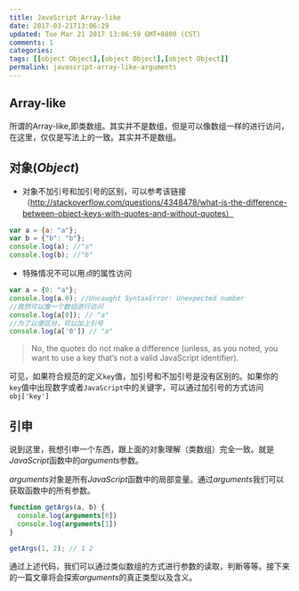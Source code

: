 ```yaml
---
title: JavaScript Array-like
date: 2017-03-21T13:06:29
updated: Tue Mar 21 2017 13:06:59 GMT+0800 (CST)
comments: 1
categories:
tags: [[object Object],[object Object],[object Object]]
permalink: javascript-array-like-arguments
---
```


## Array-like

所谓的Array-like,即类数组。其实并不是数组，但是可以像数组一样的进行访问，在这里，仅仅是写法上的一致。其实并不是数组。

<!--more-->
## 对象(*Object*)

- 对象不加引号和加引号的区别，可以参考该链接（http://stackoverflow.com/questions/4348478/what-is-the-difference-between-object-keys-with-quotes-and-without-quotes）

```js
var a = {a: "a"};
var b = {"b": "b"};
console.log(a); //"a"
console.log(b); //"b"
```

- 特殊情况不可以用*点*的属性访问

```js
var a = {0: "a"};
console.log(a.0); //Uncaught SyntaxError: Unexpected number
//竟然可以像一个数组进行访问
console.log(a[0]); // "a"
//为了以便区分，可以加上引号
console.log(a['0']) // "a"
```
> No, the quotes do not make a difference (unless, as you noted, you want to use a key that’s not a valid JavaScript identifier).

可见，如果符合规范的定义`key`值，加引号和不加引号是没有区别的。如果你的`key`值中出现数字或者`JavaScript`中的关键字，可以通过加引号的方式访问`obj['key']`

## 引申

说到这里，我想引申一个东西，跟上面的对象理解（类数组）完全一致。就是*JavaScript*函数中的*arguments*参数。

*arguments*对象是所有*JavaScript*函数中的局部变量。通过*arguments*我们可以获取函数中的所有参数。

```js
function getArgs(a, b) {
  console.log(arguments[0])
  console.log(arguments[1])
}

getArgs(1, 2); // 1 2
```
通过上述代码，我们可以通过类似数组的方式进行参数的读取，判断等等。接下来的一篇文章将会探索*arguments*的真正类型以及含义。


